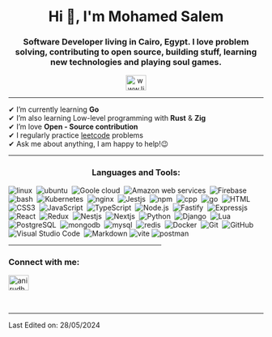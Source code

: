 
<h1 align="center">Hi 👋, I'm Mohamed Salem</h1>

<h3 align="center">Software Developer living in Cairo, Egypt. I love problem solving, contributing to open source, building stuff, learning new technologies and playing soul games.</h3>

<div align="center">
  <a   href="https://linkedin.com/in/www.linkedin.com/in/josué-andrey-rojas-vega-4b4a05198" target="blank"><img align="center" src="https://raw.githubusercontent.com/rahuldkjain/github-profile-readme-generator/master/src/images/icons/Social/linked-in-alt.svg" alt="www.linkedin.com/in/josué-andrey-rojas-vega-4b4a05198" height="30" width="40" /></a>
</div>


<hr/>


✔ I’m currently learning **Go**<br>
✔ I’m also learning Low-level programming with **Rust** & **Zig**<br>
✔ I’m love **Open - Source contribution**<br>
✔ I regularly practice [leetcode](https://leetcode.com/u/mohamedsalem3331/) problems <br>
✔ Ask me about anything, I am happy to help!😉<br>

<!-- LANGUAGES AND TOOLS -->
<hr>
<h3 align="center">Languages and Tools:</h3>


  ![linux](https://img.shields.io/badge/-linux-0D1117?logo=linux&logoColor=white)&nbsp;
  ![ubuntu](https://img.shields.io/badge/-ubuntu-0D1117?logo=ubuntu)&nbsp;
  ![Goole cloud](https://img.shields.io/badge/-googlecloud-0D1117?logo=googlecloud)&nbsp;
  ![Amazon web services](https://img.shields.io/badge/-aws-0D1117?logo=amazonaws&logoSize=auto)&nbsp;
  ![Firebase](https://img.shields.io/badge/-firebase-0D1117?logo=firebase&logoSize=auto)&nbsp;
  ![bash](https://img.shields.io/badge/-bash-0D1117?logo=gnubash&logoSize=auto)&nbsp;
  ![Kubernetes](https://img.shields.io/badge/-kubernetes-0D1117?logo=kubernetes&logoSize=auto)&nbsp;
  ![nginx](https://img.shields.io/badge/-nginx-0D1117?logo=nginx&logoSize=auto&logoColor=green)&nbsp;
  ![Jestjs](https://img.shields.io/badge/-jest-0D1117?logo=jest&logoSize=auto)&nbsp;
  ![npm](https://img.shields.io/badge/-npm-0D1117?logo=npm)&nbsp;
  ![cpp](https://img.shields.io/badge/-C++-0D1117?logo=cplusplus)&nbsp;
  ![go](https://img.shields.io/badge/-go-0D1117?logo=go)&nbsp;
  ![HTML](https://img.shields.io/badge/-HTML-0D1117?style=flat&logo=HTML5)&nbsp;
  ![CSS3](https://img.shields.io/badge/-CSS-0D1117?style=flat&logo=CSS3&logoColor=1572B6)&nbsp;
  ![JavaScript](https://img.shields.io/badge/-JavaScript-0D1117?style=flat&logo=javascript)&nbsp;
  ![TypeScript](https://img.shields.io/badge/-TypeScript-0D1117?style=flat&logo=typescript)&nbsp;
  ![Node.js](https://img.shields.io/badge/-Node.js-0D1117?style=flat&logo=node.js)&nbsp;
  ![Fastify](https://img.shields.io/badge/-fastify-0D1117?logo=fastify)&nbsp;
  ![Expressjs](https://img.shields.io/badge/-expressjs-0D1117?logo=express)&nbsp;
  ![React](https://img.shields.io/badge/-React-0D1117?style=flat&logo=react)&nbsp;
  ![Redux](https://img.shields.io/badge/-reduxjs-0D1117?logo=redux)&nbsp;
  ![Nestjs](https://img.shields.io/badge/-nestjs-0D1117?logo=nestjs)&nbsp;
  ![Nextjs](https://img.shields.io/badge/-next.js-0D1117?logo=next.js)&nbsp;
  ![Python](https://img.shields.io/badge/-Python-0D1117?style=flat&logo=python)&nbsp;
  ![Django](https://img.shields.io/badge/-Django-0D1117?style=flat&logo=django)&nbsp;
  ![Lua](https://img.shields.io/badge/-Lua-0D1117?style=flat&logo=Lua)&nbsp;
  ![PostgreSQL](https://img.shields.io/badge/-PostgreSQL-0D1117?style=flat&logo=postgresql)&nbsp;
  ![mongodb](https://img.shields.io/badge/-MongoDB-0D1117?style=flat&logo=mongodb)&nbsp;
  ![mysql](https://img.shields.io/badge/-mysql-0D1117?style=flat&logo=mysql)&nbsp;
  ![redis](https://img.shields.io/badge/-redis-0D1117?style=flat&logo=redis)&nbsp;
  ![Docker](https://img.shields.io/badge/-Docker-0D1117?style=flat&logo=docker)&nbsp;
  ![Git](https://img.shields.io/badge/-Git-0D1117?style=flat&logo=git)&nbsp;
  ![GitHub](https://img.shields.io/badge/-GitHub-0D1117?style=flat&logo=github)&nbsp;
  ![Visual Studio Code](https://img.shields.io/badge/-VS%20Code-0D1117?style=flat&logo=visual-studio-code&logoColor=007ACC)&nbsp;
  ![Markdown](https://img.shields.io/badge/-Markdown-0D1117?style=flat&logo=markdown)
  ![vite](https://img.shields.io/badge/-vite-0D1117?style=flat&logo=vite&logoColor=yellow)
  ![postman](https://img.shields.io/badge/-postman-0D1117?style=flat&logo=postman)


<hr width="60%" >
<h3 align="left">Connect with me:</h3>
<p align="left">
<a href="https://linkedin.com/in/anirudh-rai-072732220" target="blank"><img align="center" src="https://raw.githubusercontent.com/rahuldkjain/github-profile-readme-generator/master/src/images/icons/Social/linked-in-alt.svg" alt="anirudh-rai-072732220" height="30" width="40" /></a>
</p>
<br>

------

Last Edited on: 28/05/2024
